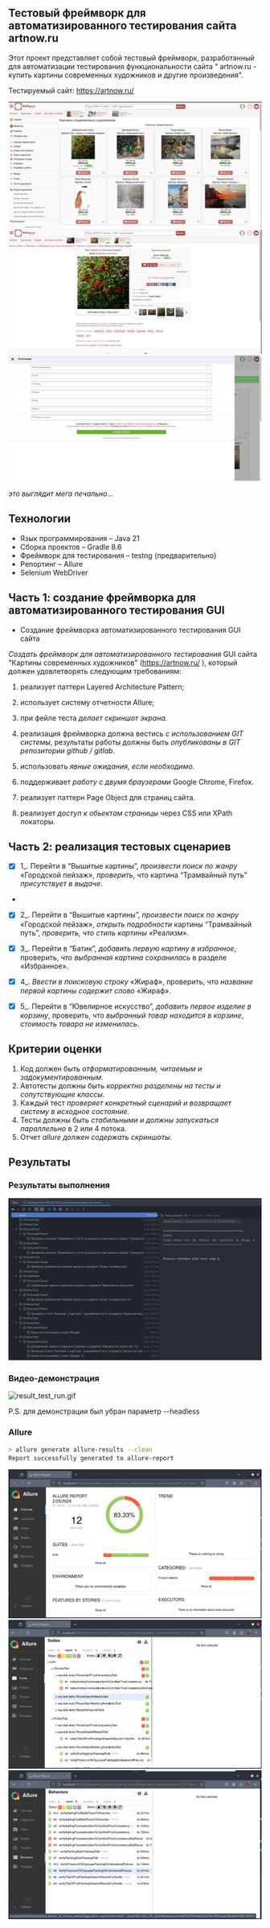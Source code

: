 ## Тестовый фреймворк для автоматизированного тестирования сайта artnow.ru

Этот проект представляет собой тестовый фреймворк, разработанный для автоматизации тестирования функциональности сайта "
artnow.ru - купить картины современных художников и другие произведения".

Тестируемый сайт: https://artnow.ru/

![img.png](resources/images/home_page.png)
![picture_page.png](resources%2Fimages%2Fpicture_page.png)
![sign_up_page.png](resources%2Fimages%2Fsign_up_page.png)

*это выглядит мега печально...*

## Технологии

- Язык программирования – Java 21
- Сборка проектов – Gradle 8.6
- Фреймворк для тестирования – testng (предварительно)
- Репортинг – Allure
- Selenium WebDriver

## Часть 1: создание фреймворка для автоматизированного тестирования GUI

- Создание фреймворка автоматизированного тестирования GUI сайта

*Создать фреймворк для автоматизированного тестирования* GUI сайта "Картины современных
художников" (<https://artnow.ru/> ), который должен удовлетворять следующим требованиям:

1. реализует паттерн Layered Architecture Pattern;

2. использует систему отчетности Allure;

3. при фейле теста *делает скриншот экрана*.

4. реализация фреймворка должна вестись *с использованием GIT системы*, результаты работы должны быть *опубликованы в
   GIT репозитории github / gitlab*.

5. использовать *явные ожидания, если необходимо*.

6. поддерживает *работу с двумя браузерами* Google Chrome, Firefox.

7. реализует паттерн Page Object для страниц сайта.

8. реализует *доступ к обьектам страницы* через CSS или XPath локаторы.

## Часть 2: реализация тестовых сценариев

- [x] 1_. Перейти в “Вышитые картины”, *произвести поиск по жанру* «Городской пейзаж», *проверить*, что картина “Трамвайный путь” *присутствует в выдаче*.
- 
- [x] 2_. Перейти в “Вышитые картины”, *произвести поиск по жанру* «Городской пейзаж», *открыть подробности* картины “Трамвайный путь”, *проверить, что стиль картины* «Реализм».

- [x] 3_. Перейти в “Батик”, *добавить первую картину в избранное*, проверить, что *выбранная картина сохранилась* в разделе «Избранное».

- [x] 4_. *Ввести в поисковую строку* «Жираф», проверить, что *название первой картины содержит слово* «Жираф».

- [x] 5_. Перейти в “Ювелирное искусство”, *добавить первое изделие в корзину*, проверить, что *выбранный товар находится в
   корзине*, *стоимость товара не изменилась*.

## Критерии оценки

1. Код должен быть *отформатированным, читаемым и задокументированным*.
2. Автотесты должны быть *корректно разделены на тесты и сопутствующие классы*.
3. Каждый тест *проверяет конкретный сценарий и возвращает систему в исходное состояние*.
4. Тесты должны быть *стабильными и должны запускаться параллельно* в 2 или 4 потока.
5. Отчет *allure должен содержать скриншоты*.

## Результаты

### Результаты выполнения

![result_tests.png](resources%2Fimages%2Fresult_tests.png)

### Видео-демонстрация

![result_test_run.gif](resources%2Fimages%2Fresult_test_run.gif)

P.S. для демонстрации был убран параметр --headless

### Allure

```bash
> allure generate allure-results --clean
Report successfully generated to allure-report
```

![allure_report.png](resources%2Fimages%2Fallure_report.png)
![allure_suite.png](resources%2Fimages%2Fallure_suite.png)
![allure_behavior.png](resources%2Fimages%2Fallure_behavior.png)